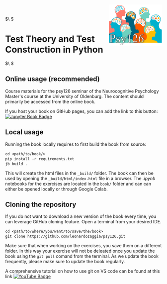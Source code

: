 <div style="padding-top:1em; padding-bottom: 0.5em;">
  <img src="4.png" width=170 align="right" style="padding-left: 1em;"/>
</div>

<br>

$\ $

# Test Theory and Test Construction in Python 

$\ $

## Online usage (recommended)

Course materials for the psy126 seminar of the Neurocognitive Psychology Master's course at the University of Oldenburg. The content should primarily be accessed from the online book.

If you host your book on GitHub pages, you can add the link to this button: [![Jupyter Book Badge](https://jupyterbook.org/badge.svg)](https://leonardozaggia.github.io/psy126/)

## Local usage

Running the book locally requires to first build the book from source:

```batch
cd <path/to/book/>
pip install -r requirements.txt
jb build .
```

This will create the html files in the `_build/` folder. The book can then be used by opening the `_build/html/index.html` file in a browser. The *.ipynb* notebooks for the exercises are located in the `book/` folder and can can either be opened locally or through Google Colab.

## Cloning the repository

If you do not want to download a new version of the book every time, you can leverage GitHub cloning feature.
Open a terminal from your desired IDE.

```batch
cd <path/to/where/you/want/to/save/the/book>
git clone https://github.com/leonardozaggia/psy126.git
```

Make sure that when working on the exercises, you save them on a different folder. In this way your exercise will not be deleated once you update the book using the `git pull` comand from the terminal. As we update the book frequently, please make sure to update the book regularly.

A comprehensive tutorial on how to use git on VS code can be found at this link [![YouTube Badge](https://img.shields.io/badge/YouTube-red?logo=youtube&logoColor=white)](https://www.youtube.com/watch?v=i_23KUAEtUM)
